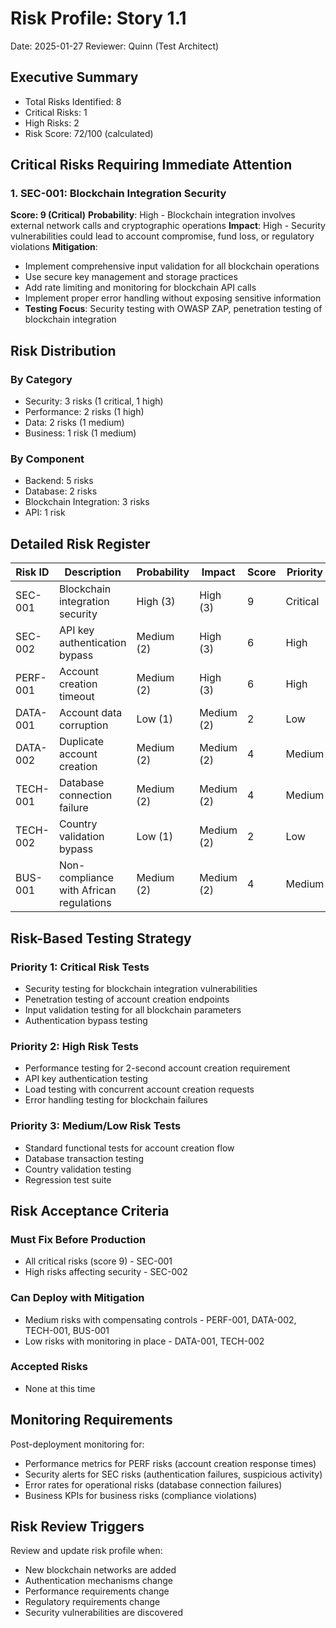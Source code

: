 # Risk Profile: Story 1.1

Date: 2025-01-27
Reviewer: Quinn (Test Architect)

## Executive Summary

- Total Risks Identified: 8
- Critical Risks: 1
- High Risks: 2
- Risk Score: 72/100 (calculated)

## Critical Risks Requiring Immediate Attention

### 1. SEC-001: Blockchain Integration Security

**Score: 9 (Critical)**
**Probability**: High - Blockchain integration involves external network calls and cryptographic operations
**Impact**: High - Security vulnerabilities could lead to account compromise, fund loss, or regulatory violations
**Mitigation**:

- Implement comprehensive input validation for all blockchain operations
- Use secure key management and storage practices
- Add rate limiting and monitoring for blockchain API calls
- Implement proper error handling without exposing sensitive information
- **Testing Focus**: Security testing with OWASP ZAP, penetration testing of blockchain integration

## Risk Distribution

### By Category

- Security: 3 risks (1 critical, 1 high)
- Performance: 2 risks (1 high)
- Data: 2 risks (1 medium)
- Business: 1 risk (1 medium)

### By Component

- Backend: 5 risks
- Database: 2 risks
- Blockchain Integration: 3 risks
- API: 1 risk

## Detailed Risk Register

| Risk ID  | Description             | Probability | Impact     | Score | Priority |
| -------- | ----------------------- | ----------- | ---------- | ----- | -------- |
| SEC-001  | Blockchain integration security | High (3)    | High (3)   | 9     | Critical |
| SEC-002  | API key authentication bypass | Medium (2)  | High (3)   | 6     | High     |
| PERF-001 | Account creation timeout | Medium (2)  | High (3)   | 6     | High     |
| DATA-001 | Account data corruption | Low (1)     | Medium (2) | 2     | Low      |
| DATA-002 | Duplicate account creation | Medium (2)  | Medium (2) | 4     | Medium   |
| TECH-001 | Database connection failure | Medium (2)  | Medium (2) | 4     | Medium   |
| TECH-002 | Country validation bypass | Low (1)     | Medium (2) | 2     | Low      |
| BUS-001  | Non-compliance with African regulations | Medium (2)  | Medium (2) | 4     | Medium   |

## Risk-Based Testing Strategy

### Priority 1: Critical Risk Tests

- Security testing for blockchain integration vulnerabilities
- Penetration testing of account creation endpoints
- Input validation testing for all blockchain parameters
- Authentication bypass testing

### Priority 2: High Risk Tests

- Performance testing for 2-second account creation requirement
- API key authentication testing
- Load testing with concurrent account creation requests
- Error handling testing for blockchain failures

### Priority 3: Medium/Low Risk Tests

- Standard functional tests for account creation flow
- Database transaction testing
- Country validation testing
- Regression test suite

## Risk Acceptance Criteria

### Must Fix Before Production

- All critical risks (score 9) - SEC-001
- High risks affecting security - SEC-002

### Can Deploy with Mitigation

- Medium risks with compensating controls - PERF-001, DATA-002, TECH-001, BUS-001
- Low risks with monitoring in place - DATA-001, TECH-002

### Accepted Risks

- None at this time

## Monitoring Requirements

Post-deployment monitoring for:

- Performance metrics for PERF risks (account creation response times)
- Security alerts for SEC risks (authentication failures, suspicious activity)
- Error rates for operational risks (database connection failures)
- Business KPIs for business risks (compliance violations)

## Risk Review Triggers

Review and update risk profile when:

- New blockchain networks are added
- Authentication mechanisms change
- Performance requirements change
- Regulatory requirements change
- Security vulnerabilities are discovered
